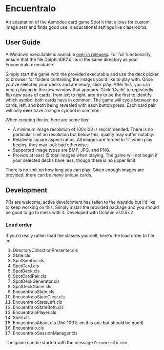 # Encuentralo
An adaptation of the Asmodee card game Spot It that allows for custom image sets and finds good use in educational settings like classrooms.

## User Guide
A Windows executable is available [over in releases](https://github.com/AynRandDuran/Encuentralo/releases). For full functionality, ensure that the file DolphinDR7.dll is in the same directory as your Encuentralo executable.

Simply start the game with the provided executable and use the deck picker to browser for folders containing the images you'd like to play with. Once you've selected your decks and are ready, click play. After this, you can begin playing in the new window that appears. Click 'Cycle' to repeatedly flip new pairs of cards, from left to right, and try to be the first to identify which symbol both cards have in common. The game will cycle between no cards, left, and both being revealed with each button press. Each card pair will only **ever** have a single symbol in common.

When creating decks, here are some tips:
* A minimum image resolution of 100x100 is recommended. There is no particular limit on resolution but below this, quality may suffer notably.
* Relatively square aspect ratios. All images are forced to 1:1 when play begins, they may look bad otherwise.
* Supported image types are BMP, JPG, and PNG.
* Provide at least 15 total images when playing. The game will not begin if your selected decks have less, though there is no upper limit.

There is no limit on how long you can play. Given enough images are provided, there can be *many* unique cards.
## Development
PRs are welcome; active development has fallen to the wayside but I'd like to keep working on this. Simply install the provided package and you should be good to go to mess with it.
Developed with Dolphin v7.0.57.2
### Load order
If you'd really rather load the classes yourself, here's the load order to file in:

1. DirectoryCollectionPresenter.cls
2. State.cls
3. SpotSymbol.cls
4. SpotCard.cls
5. SpotDeck.cls
6. SpotCardPair.cls
7. SpotDeckGenerator.cls
8. SpotDeckGame.cls
9. EncuentraloState.cls
10. EncuentraloStateClear.cls
11. EncuentraloStateLeft.cls
12. EncuentraloStateBoth.cls
13. EncuentraloPlayer.cls
14. Shell.cls
15. EncuentraloAbout.cls (Not 100% on this one but should be good)
16. Encuentralo.cls
17. EncuentraloSessionManager.cls

The game can be started with the message `Encuentralo new`
